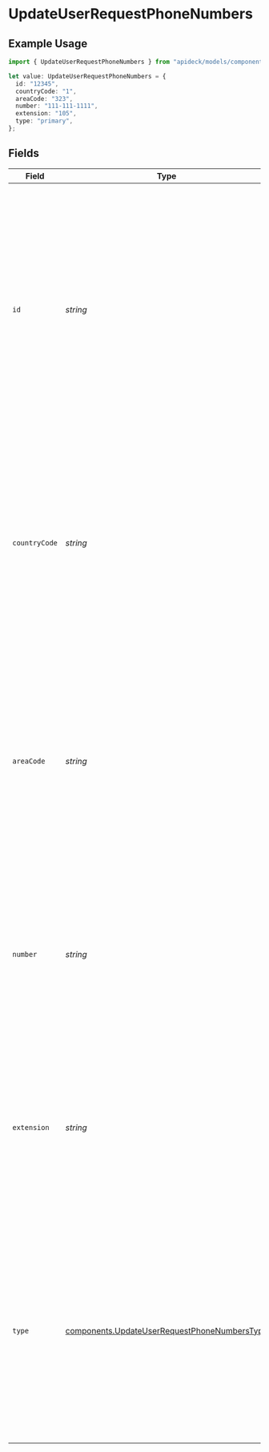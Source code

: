 # UpdateUserRequestPhoneNumbers

## Example Usage

```typescript
import { UpdateUserRequestPhoneNumbers } from "apideck/models/components";

let value: UpdateUserRequestPhoneNumbers = {
  id: "12345",
  countryCode: "1",
  areaCode: "323",
  number: "111-111-1111",
  extension: "105",
  type: "primary",
};
```

## Fields

| Field                                                                                                                                                                                                                                                                                                                              | Type                                                                                                                                                                                                                                                                                                                               | Required                                                                                                                                                                                                                                                                                                                           | Description                                                                                                                                                                                                                                                                                                                        | Example                                                                                                                                                                                                                                                                                                                            |
| ---------------------------------------------------------------------------------------------------------------------------------------------------------------------------------------------------------------------------------------------------------------------------------------------------------------------------------- | ---------------------------------------------------------------------------------------------------------------------------------------------------------------------------------------------------------------------------------------------------------------------------------------------------------------------------------- | ---------------------------------------------------------------------------------------------------------------------------------------------------------------------------------------------------------------------------------------------------------------------------------------------------------------------------------- | ---------------------------------------------------------------------------------------------------------------------------------------------------------------------------------------------------------------------------------------------------------------------------------------------------------------------------------- | ---------------------------------------------------------------------------------------------------------------------------------------------------------------------------------------------------------------------------------------------------------------------------------------------------------------------------------- |
| `id`                                                                                                                                                                                                                                                                                                                               | *string*                                                                                                                                                                                                                                                                                                                           | :heavy_minus_sign:                                                                                                                                                                                                                                                                                                                 | This property represents the unique identifier for a phone number associated with the user. It is used to specify which phone number record should be updated within the user's profile. Although not required, providing this ID ensures that the correct phone number entry is modified, especially when multiple numbers exist. | 12345                                                                                                                                                                                                                                                                                                                              |
| `countryCode`                                                                                                                                                                                                                                                                                                                      | *string*                                                                                                                                                                                                                                                                                                                           | :heavy_minus_sign:                                                                                                                                                                                                                                                                                                                 | The country code for the phone number, such as '+1' for the United States, is used to ensure the phone number is formatted correctly for international dialing. This property is optional but recommended for maintaining consistency and accuracy in phone number records.                                                        | 1                                                                                                                                                                                                                                                                                                                                  |
| `areaCode`                                                                                                                                                                                                                                                                                                                         | *string*                                                                                                                                                                                                                                                                                                                           | :heavy_minus_sign:                                                                                                                                                                                                                                                                                                                 | This property specifies the area code of the phone number, like '323' for Los Angeles. Including the area code helps in accurately identifying the geographical region associated with the phone number. It is optional but useful for detailed regional information.                                                              | 323                                                                                                                                                                                                                                                                                                                                |
| `number`                                                                                                                                                                                                                                                                                                                           | *string*                                                                                                                                                                                                                                                                                                                           | :heavy_check_mark:                                                                                                                                                                                                                                                                                                                 | The main phone number to be updated, excluding the country and area codes. This field is required and must be provided to ensure the user's contact information is accurately updated in the CRM system.                                                                                                                           | 111-111-1111                                                                                                                                                                                                                                                                                                                       |
| `extension`                                                                                                                                                                                                                                                                                                                        | *string*                                                                                                                                                                                                                                                                                                                           | :heavy_minus_sign:                                                                                                                                                                                                                                                                                                                 | The extension number for the phone, if applicable, allows for direct dialing to specific departments or individuals within an organization. This property is optional and should be included if the phone system uses extensions.                                                                                                  | 105                                                                                                                                                                                                                                                                                                                                |
| `type`                                                                                                                                                                                                                                                                                                                             | [components.UpdateUserRequestPhoneNumbersType](../../models/components/updateuserrequestphonenumberstype.md)                                                                                                                                                                                                                       | :heavy_minus_sign:                                                                                                                                                                                                                                                                                                                 | Specifies the category of the phone number, such as 'home', 'work', or 'mobile'. This helps in identifying the context in which the phone number is used, ensuring accurate communication channels are maintained. It is optional and can be left blank if the type is not specified.                                              | primary                                                                                                                                                                                                                                                                                                                            |